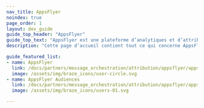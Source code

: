 ```yaml
---
nav_title: AppsFlyer
noindex: true
page_order: 1
layout: dev_guide
guide_top_header: "AppsFlyer"
guide_top_text: "AppsFlyer est une plateforme d’analytiques et d’attribution de marketing mobile qui vous aide à analyser et à optimiser vos applications grâce à des analytiques marketing, à l’attribution mobile et à la création de liens profonds."
description: "Cette page d’accueil contient tout ce qui concerne AppsFlyer, y compris les instructions d’intégration et la manière de tirer parti des audiences AppsFlyer."

guide_featured_list:
- name: AppsFlyer
  link: /docs/partners/message_orchestration/attribution/appsflyer/appsflyer/
  image: /assets/img/braze_icons/user-circle.svg
- name: AppsFlyer Audiences
  link: /docs/partners/message_orchestration/attribution/appsflyer/appsflyer_audiences/
  image: /assets/img/braze_icons/users-01.svg

---
```

<br>